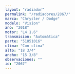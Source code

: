 ```yaml
---
layout: "radiador"
permalink: "/radiadores/2067/"
marca: "Chrysler / Dodge"
modelo: "Vision"
ano: "2018"
motor: "L4 1.6"
transmision: "Automática"
parte: "51851016"
clima: "Con clima"
alto: "18 3/4"
ancho: "15 3/8"
observaciones: ""
id: "2067"
---
```


